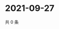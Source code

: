 # 2021-09-27

共 0 条

<!-- BEGIN WEIBO -->
<!-- 最后更新时间 Mon Sep 27 2021 19:11:51 GMT+0800 (China Standard Time) -->

<!-- END WEIBO -->
